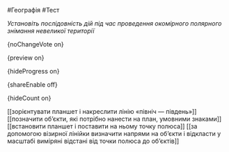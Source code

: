 #Географія #Тест

*Установіть послідовність дій під час проведення окомірного полярного знімання невеликої території*

{noChangeVote on}

{preview on}

{hideProgress on}

{shareEnable off}

{hideCount on}

[[зорієнтувати планшет і накреслити лінію «північ — південь»]]
[[позначити об’єкти, які потрібно нанести на план, умовними знаками]]
[[встановити планшет і поставити на ньому точку полюса]]
[[за допомогою візирної лінійки визначити напрями на об’єкти і відкласти у масштабі виміряні відстані від точки полюса до об’єктів]]
